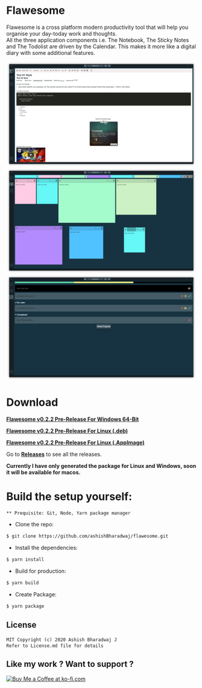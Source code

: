 # Flawesome
Flawesome is a cross platform modern productivity tool that will help you organise your day-today work and thoughts.
<br>
All the three application components i.e. The Notebook, The Sticky Notes and The Todolist are driven by the Calendar. This makes it more like a digital diary with some additional features.

<img src="assets/ScreenShotsTab1.png" alt="Application Tab 1 Screenshot"/>

<img src="assets/ScreenShotTab2.png" alt="Application Tab 2 Screenshot"/>

<img src="assets/ScreenShotTab3.png" alt="Application Tab 3 Screenshot"/>

# Download

   [**Flawesome v0.2.2 Pre-Release For Windows 64-Bit**](https://github.com/ashishBharadwaj/flawesome/releases/download/0.2.2/Flawesome.Setup.0.2.2.exe)

   [**Flawesome v0.2.2 Pre-Release For Linux (.deb)**](https://github.com/ashishBharadwaj/flawesome/releases/download/0.2.2/flawesome_amd64_0.2.2.deb)

   [**Flawesome v0.2.2 Pre-Release For Linux (.AppImage)**](https://github.com/ashishBharadwaj/flawesome/releases/download/0.2.2/Flawesome-0.2.2.AppImage) 

Go to [**Releases**](https://github.com/ashishBharadwaj/flawesome/releases) to see all the releases.

**Currently I have only generated the package for Linux and Windows, soon it will be available for macos.**

# Build the setup yourself:

    ** Prequisite: Git, Node, Yarn package manager

- Clone the repo:

```bash
$ git clone https://github.com/ashishBharadwaj/flawesome.git
```

- Install the dependencies:

```bash
$ yarn install
```

- Build for production:

```bash
$ yarn build
```

- Create Package:

```bash
$ yarn package
```

## License
    MIT Copyright (c) 2020 Ashish Bharadwaj J
    Refer to License.md file for details

## Like my work ? Want to support ?
<a href='https://ko-fi.com/Y8Y01N1WE' target='_blank'><img height='36' style='border:0px;height:36px;' src='https://cdn.ko-fi.com/cdn/kofi2.png?v=2' border='0' alt='Buy Me a Coffee at ko-fi.com' /></a>
